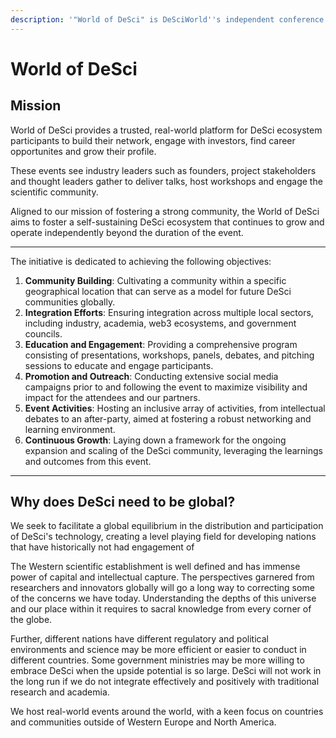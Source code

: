 ```yaml
---
description: '"World of DeSci" is DeSciWorld''s independent conference circuit.'
---
```


# World of DeSci

## Mission

World of DeSci provides a trusted, real-world platform for DeSci ecosystem participants to build their network, engage with investors, find career opportunites and grow their profile.&#x20;

These events see industry leaders such as founders, project stakeholders and thought leaders gather to deliver talks, host workshops and engage the scientific community.&#x20;

Aligned to our mission of fostering a strong community, the World of DeSci aims to foster a self-sustaining DeSci ecosystem that continues to grow and operate independently beyond the duration of the event.&#x20;

***

The initiative is dedicated to achieving the following objectives:

1. **Community Building**: Cultivating a community within a specific geographical location that can serve as a model for future DeSci communities globally.
2. **Integration Efforts**: Ensuring integration across multiple local sectors, including industry, academia, web3 ecosystems, and government councils.
3. **Education and Engagement**: Providing a comprehensive program consisting of presentations, workshops, panels, debates, and pitching sessions to educate and engage participants.
4. **Promotion and Outreach**: Conducting extensive social media campaigns prior to and following the event to maximize visibility and impact for the attendees and our partners.
5. **Event Activities**: Hosting an inclusive array of activities, from intellectual debates to an after-party, aimed at fostering a robust networking and learning environment.
6. **Continuous Growth**: Laying down a framework for the ongoing expansion and scaling of the DeSci community, leveraging the learnings and outcomes from this event.

***

## **Why does DeSci need to be global?**

We seek to facilitate a global equilibrium in the distribution and participation of DeSci's technology, creating a level playing field for developing nations that have historically not had engagement of&#x20;

The Western scientific establishment is well defined and has immense power of capital and intellectual capture. The perspectives garnered from researchers and innovators globally will go a long way to correcting some of the concerns we have today. Understanding the depths of this universe and our place within it requires to sacral knowledge from every corner of the globe.&#x20;

Further, different nations have different regulatory and political environments and science may be more efficient or easier to conduct in different countries. Some government ministries may be more willing to embrace DeSci when the upside potential is so large. DeSci will not work in the long run if we do not integrate effectively and positively with traditional research and academia.

We host real-world events around the world, with a keen focus on countries and communities outside of Western Europe and North America.

